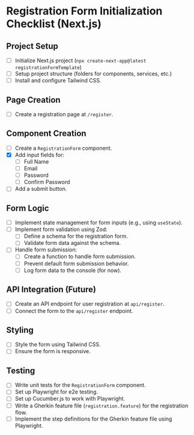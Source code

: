 
# Registration Form Initialization Checklist (Next.js)

## Project Setup
- [ ] Initialize Next.js project (`npx create-next-app@latest registrationFormTemplate`)
- [ ] Setup project structure (folders for components, services, etc.)
- [ ] Install and configure Tailwind CSS.

## Page Creation
- [ ] Create a registration page at `/register`.

## Component Creation
- [ ] Create a `RegistrationForm` component.
- [x] Add input fields for:
    - [ ] Full Name
    - [ ] Email
    - [ ] Password
    - [ ] Confirm Password
- [ ] Add a submit button.

## Form Logic
- [ ] Implement state management for form inputs (e.g., using `useState`).
- [ ] Implement form validation using Zod:
    - [ ] Define a schema for the registration form.
    - [ ] Validate form data against the schema.
- [ ] Handle form submission:
    - [ ] Create a function to handle form submission.
    - [ ] Prevent default form submission behavior.
    - [ ] Log form data to the console (for now).

## API Integration (Future)
- [ ] Create an API endpoint for user registration at `api/register`.
- [ ] Connect the form to the `api/register` endpoint.

## Styling
- [ ] Style the form using Tailwind CSS.
- [ ] Ensure the form is responsive.

## Testing
- [ ] Write unit tests for the `RegistrationForm` component.
- [ ] Set up Playwright for e2e testing.
- [ ] Set up Cucumber.js to work with Playwright.
- [ ] Write a Gherkin feature file (`registration.feature`) for the registration flow.
- [ ] Implement the step definitions for the Gherkin feature file using Playwright.
